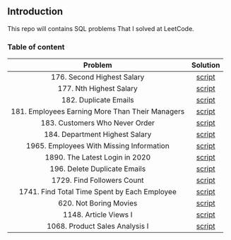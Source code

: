 ## Introduction 
This repo will contains SQL problems That I solved at LeetCode. 

### Table of content 

| Problem      | Solution |
| :-----------: | :-----------: |
| 176. Second Highest Salary| [script](sql_scripts/176.%20Second%20Highest%20Salary.sql)|
| 177. Nth Highest Salary| [script](sql_scripts/177.%20Nth%20Highest%20Salary.sql)|
| 182. Duplicate Emails| [script](sql_scripts/182.%20Duplicate%20Emails.sql)|
| 181. Employees Earning More Than Their Managers| [script](sql_scripts/181.%20Employees%20Earning%20More%20Than%20Their%20Managers.sql)|
| 183. Customers Who Never Order| [script](sql_scripts/183.%20Customers%20Who%20Never%20Order.sql)|
| 184. Department Highest Salary| [script](sql_scripts/184.%20Department%20Highest%20Salary.sql)|
| 1965. Employees With Missing Information| [script](sql_scripts/1965.%20Employees%20With%20Missing%20Information.sql)|
| 1890. The Latest Login in 2020| [script](sql_scripts/1890.%20The%20Latest%20Login%20in%202020.sql)|
| 196. Delete Duplicate Emails| [script](sql_scripts/196.%20Delete%20Duplicate%20Emails.sql)|
| 1729. Find Followers Count| [script](sql_scripts/1729.%20Find%20Followers%20Count.sql)|
| 1741. Find Total Time Spent by Each Employee| [script](sql_scripts/1741.%20Find%20Total%20Time%20Spent%20by%20Each%20Employee.sql)|
| 620. Not Boring Movies| [script](sql_scripts/620.%20Not%20Boring%20Movies.sql)|
| 1148. Article Views I| [script](sql_scripts/1148.%20Article%20Views%20I.sql)|
| 1068. Product Sales Analysis I| [script](sql_scripts/1068.%20Product%20Sales%20Analysis%20I.sql)|